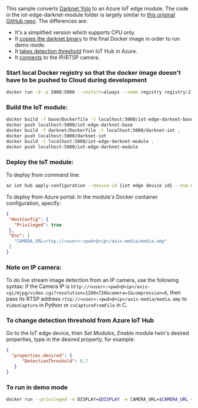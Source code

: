 This sample converts [Darknet Yolo](https://github.com/pjreddie/darknet) to an Azure IoT edge module. The code in the iot-edge-darknet-module folder is largely similar to [this original GitHub repo](https://github.com/vjrantal/iot-edge-darknet-module). The differences are:
- It's a simplified version which supports CPU only. 
- It [copies the darknet binary](/DarknetYoloIoTEdge/iot-edge-darknet-module/Dockerfile#L14) to the final Docker image in order to run demo mode.
- It [takes detection threshold](/DarknetYoloIoTEdge/iot-edge-darknet-module/sender.py#L28) from IoT Hub in Azure.
- It [connects](/DarknetYoloIoTEdge/iot-edge-darknet-module/module.py#L28) to the IP/RTSP camera. 

### Start local Docker registry so that the docker image doesn't have to be pushed to Cloud during development
```sh
docker run -d -p 5000:5000 --restart=always --name registry registry:2
```

### Build the IoT module:
```sh 
docker build -f base/Dockerfile -t localhost:5000/iot-edge-darknet-base .
docker push localhost:5000/iot-edge-darknet-base
docker build -f darknet/Dockerfile -t localhost:5000/darknet-iot .
docker push localhost:5000/darknet-iot
docker build -t localhost:5000/iot-edge-darknet-module .
docker push localhost:5000/iot-edge-darknet-module
```

### Deploy the IoT module:
To deploy from command line:
```sh
az iot hub apply-configuration --device-id {iot edge device id} --hub-name {iot hub name} --content ./deployment.json
```

To deploy from Azure portal:
In the module's Docker container configuration, specify:
```json
{
 "HostConfig": {
   "Privileged": true
 },
 "Env": [
   "CAMERA_URL=rtsp://<user>:<pwd>@<ip>/axis-media/media.amp"
 ]
}
```

### Note on IP camera:
To do live stream image detection from an IP camera, use the following syntax:
if the Camera IP is ```http://<user>:<pwd>@<ip>/axis-cgi/mjpg/video.cgi?resolution=1280x720&camera=1&compression=0```,
then pass its RTSP address ```rtsp://<user>:<pwd>@<ip>/axis-media/media.amp``` to ```VideoCapture``` in Python or ```cvCaptureFromFile``` in C. 

### To change detection threshold from Azure IoT Hub
Go to the IoT edge device, then *Set Modules*, *Enable* module twin's desired properties, type in the desired property, for example:
```json
{
  "properties.desired": {
      "DetectionThreshold": 0.7
   }
}
```

### To run in demo mode
```sh
docker run --privileged -e DISPLAY=$DISPLAY -e CAMERA_URL=$CAMERA_URL <docker registry>/darknet-iot ./darknet detector demo ./cfg/coco.data ./cfg/yolo.cfg ./cfg/yolov.weights
```
